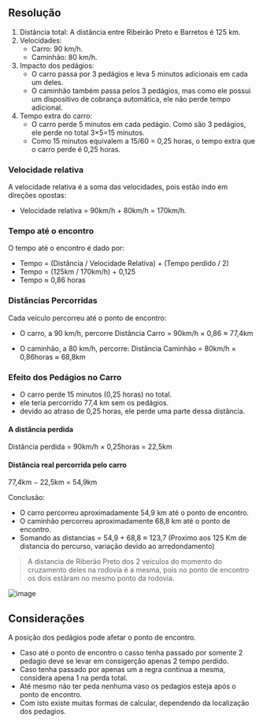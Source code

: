 ## Resolução

1. Distância total: A distância entre Ribeirão Preto e Barretos é 125 km.
2. Velocidades:
   * Carro: 90 km/h.
   * Caminhão: 80 km/h.
3. Impacto dos pedágios:
   * O carro passa por 3 pedágios e leva 5 minutos adicionais em cada um deles.
   * O caminhão também passa pelos 3 pedágios, mas como ele possui um dispositivo de cobrança automática, ele não perde tempo adicional.
4. Tempo extra do carro:
   *  O carro perde 5 minutos em cada pedágio. Como são 3 pedágios, ele perde no total 3×5=15 minutos.
   *  Como 15 minutos equivalem a 15/60 = 0,25 horas, o tempo extra que o carro perde é 0,25 horas.
  
### Velocidade relativa
A velocidade relativa é a soma das velocidades, pois estão indo em direções opostas:

* Velocidade relativa = 90km/h + 80km/h = 170km/h.

### Tempo até o encontro

O tempo até o encontro é dado por:

* Tempo = (Distância / Velocidade Relativa) + (Tempo perdido / 2)
* Tempo = (125km / 170km/h) + 0,125
* Tempo ≈ 0,86 horas

### Distâncias Percorridas
Cada veículo percorreu até o ponto de encontro:

* O carro, a 90 km/h, percorre
  Distância Carro = 90km/h × 0,86 ≈ 77,4km

* O caminhão, a 80 km/h, percorre:
  Distância Caminhão = 80km/h × 0,86horas ≈ 68,8km

### Efeito dos Pedágios no Carro
* O carro perde 15 minutos (0,25 horas) no total.
* ele teria percorrido 77,4 km sem os pedágios.
* devido ao atraso de 0,25 horas, ele perde uma parte dessa distância.

#### A distância perdida
Distância perdida = 90km/h × 0,25horas = 22,5km

#### Distância real percorrida pelo carro
77,4km − 22,5km = 54,9km

Conclusão:
* O carro percorreu aproximadamente 54,9 km até o ponto de encontro.
* O caminhão percorreu aproximadamente 68,8 km até o ponto de encontro.
* Somando as distancias = 54,9 + 68,8 ≈ 123,7 (Proximo aos 125 Km de distancia do percurso, variação devido ao arredondamento)


> A distancia de Riberão Preto dos 2 veiculos do momento do cruzamento deles na rodovia é a mesma, pois no ponto de encontro os dois estãram no mesmo ponto da rodovia.

![image](https://github.com/user-attachments/assets/0534e4df-858f-4edf-b2c0-6fbbf1104c77)

## Considerações

A posição dos pedágios pode afetar o ponto de encontro.

* Caso até o ponto de encontro o casso tenha passado por somente 2 pedagio deve se levar em consigerção apenas 2 tempo perdido.
* Caso tenha passado por apenas um a regra continua a mesma, considera apena 1 na perda total.
* Até mesmo não ter peda nenhuma vaso os pedagios esteja após o ponto de encontro.
* Com isto existe muitas formas de calcular, dependendo da localização dos pedagios.


  
